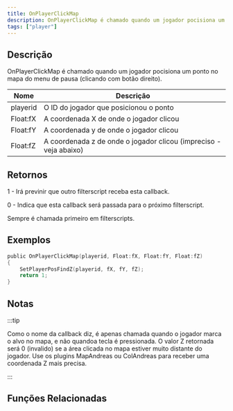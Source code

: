 ```yaml
---
title: OnPlayerClickMap
description: OnPlayerClickMap é chamado quando um jogador pocisiona um ponto no mapa do menu de pausa (clicando com botão direito).
tags: ["player"]
---
```


## Descrição

OnPlayerClickMap é chamado quando um jogador pocisiona um ponto no mapa do menu de pausa (clicando com botão direito).

| Nome     | Descrição                                                         |
| -------- | ----------------------------------------------------------------- |
| playerid | O ID do jogador que posicionou o ponto                            |
| Float:fX | A coordenada X de onde o jogador clicou                           |
| Float:fY | A coordenada y de onde o jogador clicou                           |
| Float:fZ | A coordenada z de onde o jogador clicou (impreciso - veja abaixo) |

## Retornos

1 - Irá previnir que outro filterscript receba esta callback.

0 - Indica que esta callback será passada para o próximo filterscript.

Sempre é chamada primeiro em filterscripts.

## Exemplos

```c
public OnPlayerClickMap(playerid, Float:fX, Float:fY, Float:fZ)
{
    SetPlayerPosFindZ(playerid, fX, fY, fZ);
    return 1;
}
```

## Notas

:::tip

Como o nome da callback diz, é apenas chamada quando o jogador marca o alvo no mapa, e não quandoa tecla é pressionada. O valor Z retornada será 0 (invalido) se a área clicada no mapa estiver muito distante do jogador. Use os plugins MapAndreas ou ColAndreas para receber uma coordenada Z mais precisa.

:::

## Funções Relacionadas
